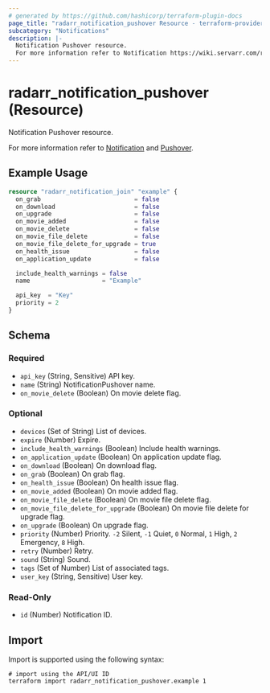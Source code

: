 ```yaml
---
# generated by https://github.com/hashicorp/terraform-plugin-docs
page_title: "radarr_notification_pushover Resource - terraform-provider-radarr"
subcategory: "Notifications"
description: |-
  Notification Pushover resource.
  For more information refer to Notification https://wiki.servarr.com/radarr/settings#connect and Pushover https://wiki.servarr.com/radarr/supported#pushover.
---
```


# radarr_notification_pushover (Resource)

<!-- subcategory:Notifications -->Notification Pushover resource.
For more information refer to [Notification](https://wiki.servarr.com/radarr/settings#connect) and [Pushover](https://wiki.servarr.com/radarr/supported#pushover).

## Example Usage

```terraform
resource "radarr_notification_join" "example" {
  on_grab                          = false
  on_download                      = false
  on_upgrade                       = false
  on_movie_added                   = false
  on_movie_delete                  = false
  on_movie_file_delete             = false
  on_movie_file_delete_for_upgrade = true
  on_health_issue                  = false
  on_application_update            = false

  include_health_warnings = false
  name                    = "Example"

  api_key  = "Key"
  priority = 2
}
```

<!-- schema generated by tfplugindocs -->
## Schema

### Required

- `api_key` (String, Sensitive) API key.
- `name` (String) NotificationPushover name.
- `on_movie_delete` (Boolean) On movie delete flag.

### Optional

- `devices` (Set of String) List of devices.
- `expire` (Number) Expire.
- `include_health_warnings` (Boolean) Include health warnings.
- `on_application_update` (Boolean) On application update flag.
- `on_download` (Boolean) On download flag.
- `on_grab` (Boolean) On grab flag.
- `on_health_issue` (Boolean) On health issue flag.
- `on_movie_added` (Boolean) On movie added flag.
- `on_movie_file_delete` (Boolean) On movie file delete flag.
- `on_movie_file_delete_for_upgrade` (Boolean) On movie file delete for upgrade flag.
- `on_upgrade` (Boolean) On upgrade flag.
- `priority` (Number) Priority. `-2` Silent, `-1` Quiet, `0` Normal, `1` High, `2` Emergency, `8` High.
- `retry` (Number) Retry.
- `sound` (String) Sound.
- `tags` (Set of Number) List of associated tags.
- `user_key` (String, Sensitive) User key.

### Read-Only

- `id` (Number) Notification ID.

## Import

Import is supported using the following syntax:

```shell
# import using the API/UI ID
terraform import radarr_notification_pushover.example 1
```
